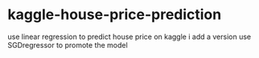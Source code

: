 # kaggle-house-price-prediction
use linear regression to predict house price on kaggle
i add a version use SGDregressor to promote the model

